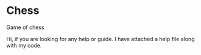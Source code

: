 # Chess
Game of chess

Hi, if you are looking for any help or guide. I have attached a help file along with my code.
